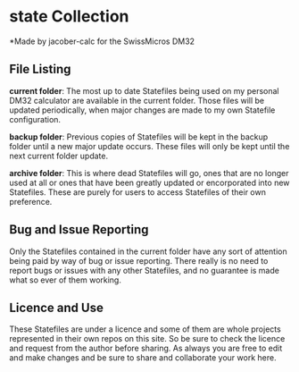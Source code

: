 # state Collection

*Made by jacober-calc for the SwissMicros DM32

## File Listing

**current folder**: The most up to date Statefiles being used on my personal DM32 calculator are available in the current folder. Those files will be updated periodically, when major changes are made to my own Statefile configuration.

**backup folder**: Previous copies of Statefiles will be kept in the backup folder until a new major update occurs. These files will only be kept until the next current folder update.

**archive folder**: This is where dead Statefiles will go, ones that are no longer used at all or ones that have been greatly updated or encorporated into new Statefiles. These are purely for users to access Statefiles of their own preference.

## Bug and Issue Reporting

Only the Statefiles contained in the current folder have any sort of attention being paid by way of bug or issue reporting. There really is no need to report bugs or issues with any other Statefiles, and no guarantee is made what so ever of them working.

## Licence and Use

These Statefiles are under a licence and some of them are whole projects represented in their own repos on this site. So be sure to check the licence and request from the author before sharing. As always you are free to edit and make changes and be sure to share and collaborate your work here.
